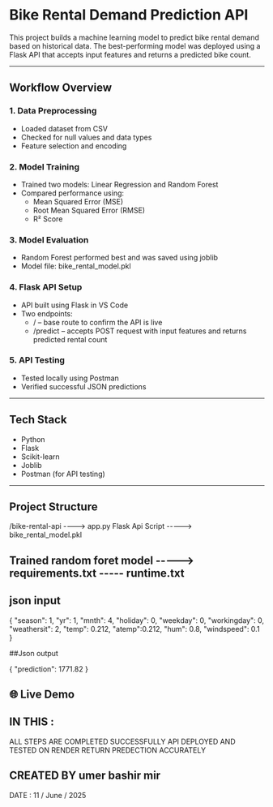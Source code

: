 #  Bike Rental Demand Prediction API

This project builds a machine learning model to predict bike rental demand based on historical data. The best-performing model was deployed using a Flask API that accepts input features and returns a predicted bike count.

---

##  Workflow Overview

###  1. Data Preprocessing
- Loaded dataset from CSV
- Checked for null values and data types
- Feature selection and encoding

###  2. Model Training
- Trained two models: Linear Regression and Random Forest
- Compared performance using:
  - Mean Squared Error (MSE)
  - Root Mean Squared Error (RMSE)
  - R² Score

###  3. Model Evaluation
- Random Forest performed best and was saved using joblib
- Model file: bike_rental_model.pkl

###  4. Flask API Setup
- API built using Flask in VS Code
- Two endpoints:
  - / – base route to confirm the API is live
  - /predict – accepts POST request with input features and returns predicted rental count

###  5. API Testing
- Tested locally using Postman
- Verified successful JSON predictions

---

##  Tech Stack
- Python
- Flask
- Scikit-learn
- Joblib
- Postman (for API testing)

---

##  Project Structure
/bike-rental-api ----> app.py
Flask Api Script -----> bike_rental_model.pkl 
## Trained random foret model -----> requirements.txt ----- runtime.txt




## json input 
{
  "season": 1,
  "yr": 1,
  "mnth": 4,
  "holiday": 0,
  "weekday": 0,
  "workingday": 0,
  "weathersit": 2,
  "temp": 0.212,
  "atemp":0.212,
  "hum": 0.8,
  "windspeed": 0.1
}

##Json output 

{
    "prediction": 1771.82
}

## 🌐 Live Demo




 ## IN THIS :
 ALL STEPS ARE COMPLETED SUCCESSFULLY
 API DEPLOYED AND TESTED ON RENDER
 RETURN PREDECTION ACCURATELY 



 ## CREATED BY umer bashir mir 
 DATE : 11 / June / 2025
